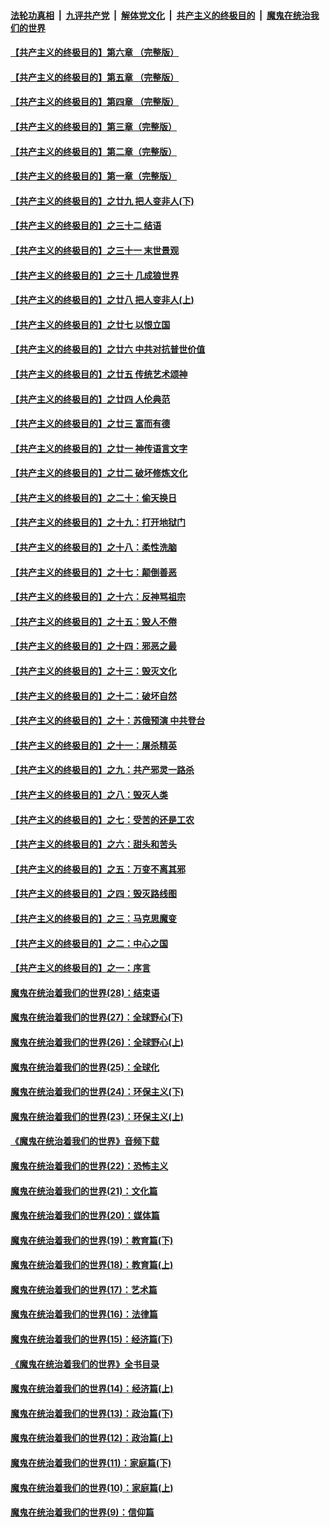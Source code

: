 

####  [法轮功真相](../../../../basic/blob/master/README.md?t=07030802) &nbsp;|&nbsp; [九评共产党](../../../../9ping.md/blob/master/README.md?t=07030802) &nbsp;|&nbsp; [解体党文化](../../../../jtdwh.md/blob/master/README.md?t=07030802)  &nbsp;|&nbsp; [共产主义的终极目的](../../../../gczydzjmd.md/blob/master/README.md?t=07030802) &nbsp;|&nbsp; [魔鬼在统治我们的世界](../../../../mgztzwmdsj.md/blob/master/README.md?t=07030802) 

#### [【共产主义的终极目的】第六章 （完整版）](../pages/nsc422/n11428913.md?t=07030802) 

#### [【共产主义的终极目的】第五章 （完整版）](../pages/nsc422/n11428912.md?t=07030802) 

#### [【共产主义的终极目的】第四章 （完整版）](../pages/nsc422/n11428907.md?t=07030802) 

#### [【共产主义的终极目的】第三章（完整版）](../pages/nsc422/n11428848.md?t=07030802) 

#### [【共产主义的终极目的】第二章（完整版）](../pages/nsc422/n11428831.md?t=07030802) 

#### [【共产主义的终极目的】第一章（完整版）](../pages/nsc422/n11417651.md?t=07030802) 

#### [【共产主义的终极目的】之廿九 把人变非人(下)](../pages/nsc422/n11344140.md?t=07030802) 

#### [【共产主义的终极目的】之三十二 结语](../pages/nsc422/n11360535.md?t=07030802) 

#### [【共产主义的终极目的】之三十一 末世景观](../pages/nsc422/n11351129.md?t=07030802) 

#### [【共产主义的终极目的】之三十 几成狼世界](../pages/nsc422/n11348280.md?t=07030802) 

#### [【共产主义的终极目的】之廿八 把人变非人(上)](../pages/nsc422/n11340492.md?t=07030802) 

#### [【共产主义的终极目的】之廿七 以恨立国](../pages/nsc422/n11336944.md?t=07030802) 

#### [【共产主义的终极目的】之廿六 中共对抗普世价值](../pages/nsc422/n11324785.md?t=07030802) 

#### [【共产主义的终极目的】之廿五 传统艺术颂神](../pages/nsc422/n11296396.md?t=07030802) 

#### [【共产主义的终极目的】之廿四 人伦典范](../pages/nsc422/n11296397.md?t=07030802) 

#### [【共产主义的终极目的】之廿三 富而有德](../pages/nsc422/n11283598.md?t=07030802) 

#### [【共产主义的终极目的】之廿一 神传语言文字](../pages/nsc422/n11263265.md?t=07030802) 

#### [【共产主义的终极目的】之廿二 破坏修炼文化](../pages/nsc422/n11245728.md?t=07030802) 

#### [【共产主义的终极目的】之二十：偷天换日](../pages/nsc422/n11238846.md?t=07030802) 

#### [【共产主义的终极目的】之十九：打开地狱门](../pages/nsc422/n11206376.md?t=07030802) 

#### [【共产主义的终极目的】之十八：柔性洗脑](../pages/nsc422/n11199994.md?t=07030802) 

#### [【共产主义的终极目的】之十七：颠倒善恶](../pages/nsc422/n11179782.md?t=07030802) 

#### [【共产主义的终极目的】之十六：反神骂祖宗](../pages/nsc422/n11166798.md?t=07030802) 

#### [【共产主义的终极目的】之十五：毁人不倦](../pages/nsc422/n11166792.md?t=07030802) 

#### [【共产主义的终极目的】之十四：邪恶之最](../pages/nsc422/n11150249.md?t=07030802) 

#### [【共产主义的终极目的】之十三：毁灭文化](../pages/nsc422/n11135227.md?t=07030802) 

#### [【共产主义的终极目的】之十二：破坏自然](../pages/nsc422/n11135214.md?t=07030802) 

#### [【共产主义的终极目的】之十：苏俄预演 中共登台](../pages/nsc422/n11118424.md?t=07030802) 

#### [【共产主义的终极目的】之十一：屠杀精英](../pages/nsc422/n11118442.md?t=07030802) 

#### [【共产主义的终极目的】之九：共产邪灵一路杀](../pages/nsc422/n11114139.md?t=07030802) 

#### [【共产主义的终极目的】之八：毁灭人类](../pages/nsc422/n11108503.md?t=07030802) 

#### [【共产主义的终极目的】之七：受苦的还是工农](../pages/nsc422/n11101809.md?t=07030802) 

#### [【共产主义的终极目的】之六：甜头和苦头](../pages/nsc422/n11096971.md?t=07030802) 

#### [【共产主义的终极目的】之五：万变不离其邪](../pages/nsc422/n11091285.md?t=07030802) 

#### [【共产主义的终极目的】之四：毁灭路线图](../pages/nsc422/n11086284.md?t=07030802) 

#### [【共产主义的终极目的】之三：马克思魔变](../pages/nsc422/n11061941.md?t=07030802) 

#### [【共产主义的终极目的】之二：中心之国](../pages/nsc422/n11047728.md?t=07030802) 

#### [【共产主义的终极目的】之一：序言](../pages/nsc422/n11086077.md?t=07030802) 

#### [魔鬼在统治着我们的世界(28)：结束语](../pages/nsc422/n10936246.md?t=07030802) 

#### [魔鬼在统治着我们的世界(27)：全球野心(下)](../pages/nsc422/n10928319.md?t=07030802) 

#### [魔鬼在统治着我们的世界(26)：全球野心(上)](../pages/nsc422/n10900318.md?t=07030802) 

#### [魔鬼在统治着我们的世界(25)：全球化](../pages/nsc422/n10788205.md?t=07030802) 

#### [魔鬼在统治着我们的世界(24)：环保主义(下)](../pages/nsc422/n10695307.md?t=07030802) 

#### [魔鬼在统治着我们的世界(23)：环保主义(上)](../pages/nsc422/n10688613.md?t=07030802) 

#### [《魔鬼在统治着我们的世界》音频下载](../pages/nsc422/n10635553.md?t=07030802) 

#### [魔鬼在统治着我们的世界(22)：恐怖主义](../pages/nsc422/n10614727.md?t=07030802) 

#### [魔鬼在统治着我们的世界(21)：文化篇](../pages/nsc422/n10597706.md?t=07030802) 

#### [魔鬼在统治着我们的世界(20)：媒体篇](../pages/nsc422/n10586579.md?t=07030802) 

#### [魔鬼在统治着我们的世界(19)：教育篇(下)](../pages/nsc422/n10564808.md?t=07030802) 

#### [魔鬼在统治着我们的世界(18)：教育篇(上)](../pages/nsc422/n10526970.md?t=07030802) 

#### [魔鬼在统治着我们的世界(17)：艺术篇](../pages/nsc422/n10499093.md?t=07030802) 

#### [魔鬼在统治着我们的世界(16)：法律篇](../pages/nsc422/n10485969.md?t=07030802) 

#### [魔鬼在统治着我们的世界(15)：经济篇(下)](../pages/nsc422/n10469975.md?t=07030802) 

#### [《魔鬼在统治着我们的世界》全书目录](../pages/nsc422/n10464261.md?t=07030802) 

#### [魔鬼在统治着我们的世界(14)：经济篇(上)](../pages/nsc422/n10457370.md?t=07030802) 

#### [魔鬼在统治着我们的世界(13)：政治篇(下)](../pages/nsc422/n10448270.md?t=07030802) 

#### [魔鬼在统治着我们的世界(12)：政治篇(上)](../pages/nsc422/n10444576.md?t=07030802) 

#### [魔鬼在统治着我们的世界(11)：家庭篇(下)](../pages/nsc422/n10440961.md?t=07030802) 

#### [魔鬼在统治着我们的世界(10)：家庭篇(上)](../pages/nsc422/n10435448.md?t=07030802) 

#### [魔鬼在统治着我们的世界(9)：信仰篇](../pages/nsc422/n10432159.md?t=07030802) 

